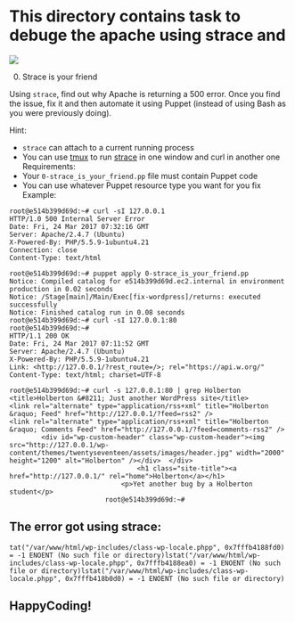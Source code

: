 # This directory contains task to debuge the apache using strace and
![](https://s3.amazonaws.com/intranet-projects-files/holbertonschool-sysadmin_devops/293/d42WuBh.png)

0. Strace is your friend

Using ``strace``, find out why Apache is returning a 500 error. Once you find the issue, fix it and then automate it using Puppet (instead of using Bash as you were previously doing).

Hint:
- ``strace`` can attach to a current running process
- You can use [tmux](https://hamvocke.com/blog/a-quick-and-easy-guide-to-tmux/) to run [strace](https://strace.io/) in one window and curl in another one
Requirements:
- Your ``0-strace_is_your_friend.pp`` file must contain Puppet code
- You can use whatever Puppet resource type you want for you fix
Example:
```
root@e514b399d69d:~# curl -sI 127.0.0.1
HTTP/1.0 500 Internal Server Error
Date: Fri, 24 Mar 2017 07:32:16 GMT
Server: Apache/2.4.7 (Ubuntu)
X-Powered-By: PHP/5.5.9-1ubuntu4.21
Connection: close
Content-Type: text/html

root@e514b399d69d:~# puppet apply 0-strace_is_your_friend.pp
Notice: Compiled catalog for e514b399d69d.ec2.internal in environment production in 0.02 seconds
Notice: /Stage[main]/Main/Exec[fix-wordpress]/returns: executed successfully
Notice: Finished catalog run in 0.08 seconds
root@e514b399d69d:~# curl -sI 127.0.0.1:80
root@e514b399d69d:~#
HTTP/1.1 200 OK
Date: Fri, 24 Mar 2017 07:11:52 GMT
Server: Apache/2.4.7 (Ubuntu)
X-Powered-By: PHP/5.5.9-1ubuntu4.21
Link: <http://127.0.0.1/?rest_route=/>; rel="https://api.w.org/"
Content-Type: text/html; charset=UTF-8

root@e514b399d69d:~# curl -s 127.0.0.1:80 | grep Holberton
<title>Holberton &#8211; Just another WordPress site</title>
<link rel="alternate" type="application/rss+xml" title="Holberton &raquo; Feed" href="http://127.0.0.1/?feed=rss2" />
<link rel="alternate" type="application/rss+xml" title="Holberton &raquo; Comments Feed" href="http://127.0.0.1/?feed=comments-rss2" />
        <div id="wp-custom-header" class="wp-custom-header"><img src="http://127.0.0.1/wp-content/themes/twentyseventeen/assets/images/header.jpg" width="2000" height="1200" alt="Holberton" /></div>  </div>
	                            <h1 class="site-title"><a href="http://127.0.0.1/" rel="home">Holberton</a></h1>
				            <p>Yet another bug by a Holberton student</p>
					    root@e514b399d69d:~#
```

## The error got using strace:
```
tat("/var/www/html/wp-includes/class-wp-locale.phpp", 0x7fffb4188fd0) = -1 ENOENT (No such file or directory)lstat("/var/www/html/wp-includes/class-wp-locale.phpp", 0x7fffb4188ea0) = -1 ENOENT (No such file or directory)lstat("/var/www/html/wp-includes/class-wp-locale.phpp", 0x7fffb418b0d0) = -1 ENOENT (No such file or directory)
```


##  HappyCoding!
